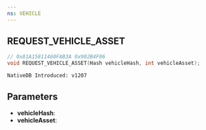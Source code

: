 ```yaml
---
ns: VEHICLE
---
```

## REQUEST_VEHICLE_ASSET

```c
// 0x81A15811460FAB3A 0x902B4F06
void REQUEST_VEHICLE_ASSET(Hash vehicleHash, int vehicleAsset);
```

```
NativeDB Introduced: v1207
```

## Parameters
* **vehicleHash**:
* **vehicleAsset**:
